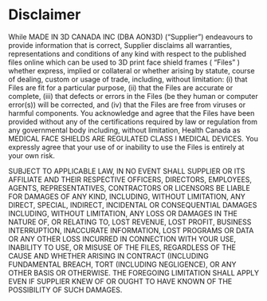 # Disclaimer

While MADE IN 3D CANADA INC (DBA AON3D) (“Supplier”) endeavours to provide information that is correct, Supplier disclaims all warranties, representations and conditions of any kind with respect to the published files online which can be used to 3D print face shield frames ( “Files” ) whether express, implied or collateral or whether arising by statute, course of dealing, custom or usage of trade, including, without limitation: (i) that  Files  are fit for a particular purpose, (ii) that the  Files  are accurate or  complete, (iii) that defects or errors in the Files (be they human or computer error(s)) will be corrected, and (iv) that the  Files  are free from viruses or harmful components.
You acknowledge and agree that the Files have been provided without any of the certifications required by law or regulation from any governmental body including, without limitation, Health Canada as MEDICAL FACE SHIELDS ARE REGULATED CLASS I MEDICAL DEVICES.
You expressly agree that your use of or inability to use the Files is entirely at your own risk.

SUBJECT TO APPLICABLE LAW, IN NO EVENT SHALL SUPPLIER OR ITS AFFILIATE AND THEIR RESPECTIVE OFFICERS, DIRECTORS, EMPLOYEES, AGENTS, REPRESENTATIVES, CONTRACTORS OR LICENSORS BE LIABLE FOR DAMAGES OF ANY KIND, INCLUDING, WITHOUT LIMITATION, ANY DIRECT, SPECIAL, INDIRECT, INCIDENTAL OR CONSEQUENTIAL DAMAGES INCLUDING, WITHOUT LIMITATION, ANY LOSS OR DAMAGES IN THE NATURE OF, OR RELATING TO, LOST REVENUE, LOST PROFIT, BUSINESS INTERRUPTION, INACCURATE INFORMATION, LOST PROGRAMS OR DATA OR ANY OTHER LOSS INCURRED IN CONNECTION WITH YOUR USE, INABILITY TO USE, OR MISUSE OF THE FILES, REGARDLESS OF THE CAUSE AND WHETHER ARISING IN CONTRACT (INCLUDING FUNDAMENTAL BREACH, TORT (INCLUDING NEGLIGENCE), OR ANY OTHER BASIS OR OTHERWISE.
THE FOREGOING LIMITATION SHALL APPLY EVEN IF SUPPLIER KNEW OF OR OUGHT TO HAVE KNOWN OF THE POSSIBILITY OF SUCH DAMAGES.
